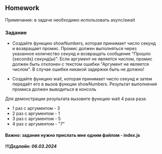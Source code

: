 ##  Homework

Примечание: в задаче необходимо использовать async/await

### Задание

 - Создайте функцию showNumbers, которая принимает число секунд и возвращает промис. Промис должен выполняться через указанное количество секунд и возвращать сообщение "Прошло {seconds} секунд(ы)". Если аргумент не является числом, промис должен быть отклонен с текстом ошибки "Аргумент не является числом". В случае ошибки никакой задержки быть не должно!

 - Создайте функцию wait, которая принимает число секунд и затем передаёт его в вызов функции showNumbers. Результат выполнения промиса должен выводиться в консоль

Для демонстрации результата вызовите функцию wait 4 раза раза:
   - 1 раз с аргументом - 3
   - 2 раз с аргументом - 1
   - 3 раз с аргументом - 5
   - 4 раз с аргументом - "7"

#### Важно: задание нужно прислать мне одним файлом - index.js
##### !!!Дедлайн: 06.03.2024


